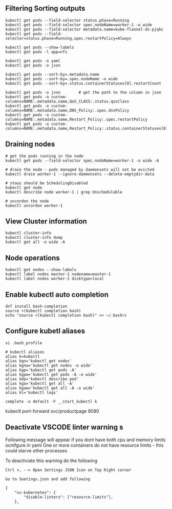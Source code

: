 ## Filtering Sorting outputs
```
kubectl get pods --field-selector status.phase=Running
kubectl get pods --field-selector spec.nodeName=worker-1 -o wide
kubectl get pods --field-selector metadata.name=kube-flannel-ds-pjqkc
kubectl get pods --field-selector=status.phase=Running,spec.restartPolicy=Always

kubectl get pods --show-labels
kubectl get pods -l app=nfs

kubectl get pods -o yaml
kubectl get pods -o json

kubectl get pods --sort-by=.metadata.name
kubectl get pods --sort-by=.spec.nodeName -o wide
kubectl get pods --sort-by=.status.containerStatuses[0].restartCount

kubectl get pods -o json        # get the path to the column in json
kubectl get pods -o custom-columns=NAME:.metadata.name,QoS_CLASS:.status.qosClass
kubectl get pods -o custom-columns=NAME:.metadata.name,DNS_Policy:.spec.dnsPolicy
kubectl get pods -o custom-columns=NAME:.metadata.name,Restart_Policy:.spec.restartPolicy
kubectl get pods -o custom-columns=NAME:.metadata.name,Restart_Policy:.status.containerStatuses[0].image
```

## Draining nodes
```
# get the pods running in the node
kubectl get pods --field-selector spec.nodeName=worker-1 -o wide -A

# drain the node - pods managed by daemonsets will not be evicted
kubectl drain worker-1 --ignore-daemonsets --delete-emptydir-data

# staus should be SchedulingDisabled 
kubectl get node
kubectl describe node worker-1 | grep Unschedulable

# uncordon the node
kubectl uncordon worker-1

```


## View Cluster information
```
kubectl cluster-info
kubectl cluster-info dump
kubectl get all -o wide -A

```

## Node operations
```
kubectl get nodes --show-labels
kubectl label nodes master-1 nodename=master-1
kubectl label nodes worker-1 disktype=local
```



## Enable kubectl auto completion

```
dnf install bash-completion
source <(kubectl completion bash)
echo "source <(kubectl completion bash)" >> ~/.bashrc
```

## Configure kubetl aliases
```
vi .bash_profile

# kubectl aliases
alias k=kubectl
alias kgn='kubectl get nodes'
alias kgnw='kubectl get nodes -o wide'
alias kgp='kubectl get pods -A'
alias kgpw='kubectl get pods -A -o wide'
alias kdp='kubectl describe pod'
alias kga='kubectl get all -A'
alias kgaw='kubectl get all -A -o wide'
alias kl='kubectl logs'
```
```
complete -o default -F __start_kubectl k
```




kubectl port-forward svc/productpage 9080





## Deactivate VSCODE linter warning s

Following message will appear if you dont have both cpu and memory limits ocnifgure in yaml
One or more containers do not have resource limits - this could starve other processes 

To deactiviate this warning do the following
```
Ctrl +, --> Open Settings JSON Icon on Top Right corner

Go to Seetings.json and add following

{
    "vs-kubernetes": {
        "disable-linters": ["resource-limits"],        
    },
```

